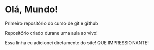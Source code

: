 # Olá, Mundo!
Primeiro repositório do curso de git e github

Repositório criado durane uma aula ao vivo!

Essa linha eu adicionei diretamente do site! QUE IMPRESSIONANTE!
